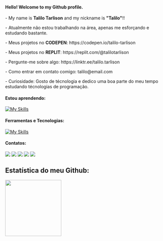 #### Hello! Welcome to my Github profile.

<div align="left"> 
    <p>- My name is <b>Talilo Tarlison</b> and my nickname is <b>"Talilo"</b>!!</p> 
    <p>- Atualmente não estou trabalhando na área, apenas me esforçando e estudando bastante.</p> 
    <p>- Meus projetos no <b>CODEPEN</b>: https://codepen.io/talilo-tarlison</p>
    <p>- Meus projetos no <b>REPLIT</b>: https://replit.com/@talilotarlison</p>
    <p>- Pergunte-me sobre algo: https://linktr.ee/talilo.tarlison</p> 
    <p>- Como entrar em contato comigo: talilo@email.com</p> 
    <p>- Curiosidade: Gosto de técnologia e dedico uma boa parte do meu tempo estudando técnologias de programação.</p> 
</div>

#### Estou aprendendo:
[![My Skills](https://skillicons.dev/icons?i=html,css,js,php,bootstrap,jquery,react,nodejs,python)](https://skillicons.dev)

#### Ferramentas e Tecnologias:
[![My Skills](https://skillicons.dev/icons?i=github,linux,windows,git,codepen,discord,figma,netlify,replit)](https://skillicons.dev)

#### Contatos:

<div>
    <a href="https://www.youtube.com/seu-canal-youtube-aqui" target="_blank"><img src="https://img.shields.io/badge/YouTube-FF0000?style=for-the-badge&logo=youtube&logoColor=white" target="_blank"></a>
    <a href="https://instagram.com/seu-usuário-instagram-aqui" target="_blank"><img src="https://img.shields.io/badge/-Instagram-%23E4405F?style=for-the-badge&logo=instagram&logoColor=white" target="_blank"></a>
    <a href="https://www.twitch.tv/seu-usuário-aqui" target="_blank"><img src="https://img.shields.io/badge/Twitch-9146FF?style=for-the-badge&logo=twitch&logoColor=white" target="_blank"></a>
    <a href = "mailto:contato@seu-usuário-aqui"><img src="https://img.shields.io/badge/Gmail-D14836?style=for-the-badge&logo=gmail&logoColor=white" target="_blank"></a>
    <a href="https://www.linkedin.com/in/seu-usuário-linkedln-aqui" target="_blank"><img src="https://img.shields.io/badge/-LinkedIn-%230077B5?style=for-the-badge&logo=linkedin&logoColor=white" target="_blank"></a>   
</div>

## Estatística do meu Github:

<div>
    <a href="https://github.com/seu-usuário-aqui">
    <img height="180em" src="https://github-readme-stats.vercel.app/api/top-langs/?username=talilotarlison&layout=compact&langs_count=7&theme=dracula"/>
</div>

